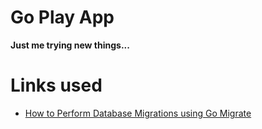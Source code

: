 # Go Play App
**Just me trying new things...**

# Links used
- [How to Perform Database Migrations using Go Migrate](https://www.freecodecamp.org/news/database-migration-golang-migrate/)

